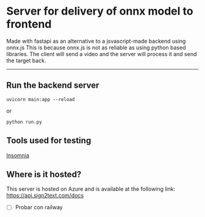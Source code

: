 # Server for delivery of onnx model to frontend

Made with fastapi as an alternative to a jsvascript-made backend using onnx.js
This is because onnx.js is not as reliable as using python based libraries.
The client will send a video and the server will process it and send the target back.

---

## Run the backend server

`uvicorn main:app --reload`

or

`python run.py`

## Tools used for testing

[Insomnia](https://insomnia.rest/download)

## Where is it hosted?

This server is hosted on Azure and is available at the following link: <https://api.sign2text.com/docs>

- [ ] Probar con railway
